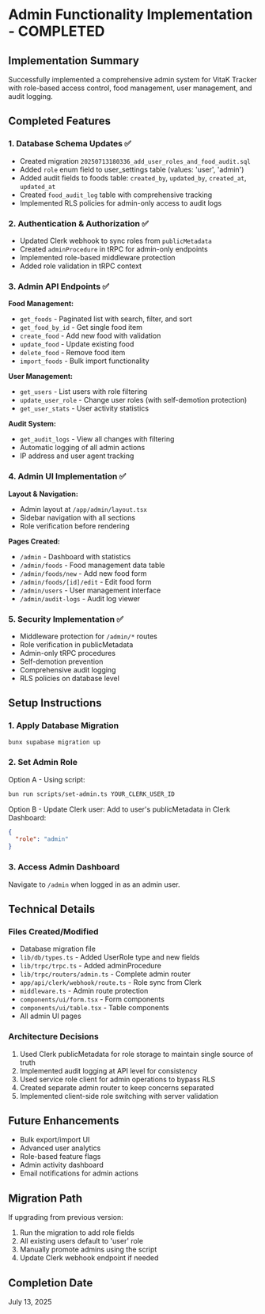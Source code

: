 # Admin Functionality Implementation - COMPLETED

## Implementation Summary

Successfully implemented a comprehensive admin system for VitaK Tracker with role-based access control, food management, user management, and audit logging.

## Completed Features

### 1. Database Schema Updates ✅
- Created migration `20250713180336_add_user_roles_and_food_audit.sql`
- Added `role` enum field to user_settings table (values: 'user', 'admin')
- Added audit fields to foods table: `created_by`, `updated_by`, `created_at`, `updated_at`
- Created `food_audit_log` table with comprehensive tracking
- Implemented RLS policies for admin-only access to audit logs

### 2. Authentication & Authorization ✅
- Updated Clerk webhook to sync roles from `publicMetadata`
- Created `adminProcedure` in tRPC for admin-only endpoints
- Implemented role-based middleware protection
- Added role validation in tRPC context

### 3. Admin API Endpoints ✅
**Food Management:**
- `get_foods` - Paginated list with search, filter, and sort
- `get_food_by_id` - Get single food item
- `create_food` - Add new food with validation
- `update_food` - Update existing food
- `delete_food` - Remove food item
- `import_foods` - Bulk import functionality

**User Management:**
- `get_users` - List users with role filtering
- `update_user_role` - Change user roles (with self-demotion protection)
- `get_user_stats` - User activity statistics

**Audit System:**
- `get_audit_logs` - View all changes with filtering
- Automatic logging of all admin actions
- IP address and user agent tracking

### 4. Admin UI Implementation ✅
**Layout & Navigation:**
- Admin layout at `/app/admin/layout.tsx`
- Sidebar navigation with all sections
- Role verification before rendering

**Pages Created:**
- `/admin` - Dashboard with statistics
- `/admin/foods` - Food management data table
- `/admin/foods/new` - Add new food form
- `/admin/foods/[id]/edit` - Edit food form
- `/admin/users` - User management interface
- `/admin/audit-logs` - Audit log viewer

### 5. Security Implementation ✅
- Middleware protection for `/admin/*` routes
- Role verification in publicMetadata
- Admin-only tRPC procedures
- Self-demotion prevention
- Comprehensive audit logging
- RLS policies on database level

## Setup Instructions

### 1. Apply Database Migration
```bash
bunx supabase migration up
```

### 2. Set Admin Role
Option A - Using script:
```bash
bun run scripts/set-admin.ts YOUR_CLERK_USER_ID
```

Option B - Update Clerk user:
Add to user's publicMetadata in Clerk Dashboard:
```json
{
  "role": "admin"
}
```

### 3. Access Admin Dashboard
Navigate to `/admin` when logged in as an admin user.

## Technical Details

### Files Created/Modified
- Database migration file
- `lib/db/types.ts` - Added UserRole type and new fields
- `lib/trpc/trpc.ts` - Added adminProcedure
- `lib/trpc/routers/admin.ts` - Complete admin router
- `app/api/clerk/webhook/route.ts` - Role sync from Clerk
- `middleware.ts` - Admin route protection
- `components/ui/form.tsx` - Form components
- `components/ui/table.tsx` - Table components
- All admin UI pages

### Architecture Decisions
1. Used Clerk publicMetadata for role storage to maintain single source of truth
2. Implemented audit logging at API level for consistency
3. Used service role client for admin operations to bypass RLS
4. Created separate admin router to keep concerns separated
5. Implemented client-side role switching with server validation

## Future Enhancements
- Bulk export/import UI
- Advanced user analytics
- Role-based feature flags
- Admin activity dashboard
- Email notifications for admin actions

## Migration Path
If upgrading from previous version:
1. Run the migration to add role fields
2. All existing users default to 'user' role
3. Manually promote admins using the script
4. Update Clerk webhook endpoint if needed

## Completion Date
July 13, 2025